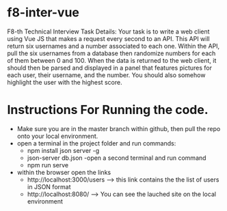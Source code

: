 # f8-inter-vue
F8-th Technical Interview Task Details:  Your task is to write a web client using Vue JS that makes a request every second to an API. This API will return six usernames and a number associated to each one. Within the API, pull the six usernames from a database then randomize numbers for each of them between 0 and 100. When the data is returned to the web client, it should then be parsed and displayed in a panel that features pictures for each user, their username, and the number. You should also somehow highlight the user with the highest score. 


# Instructions For Running the code.
- Make sure you are in the master branch within github, then pull the repo onto your local environment.
- open a terminal in the project folder and run commands: 
  - npm install json server -g
  - json-server db.json
 -open a second terminal and run command 
  - npm run serve
 - within the browser open the links
    - http://localhost:3000/users   --> this link contains the the list of users in JSON format
    - http://localhost:8080/        --> You can see the lauched site on the local environment
